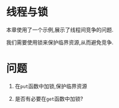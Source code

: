# 线程与锁

本章使用了一个示例,展示了线程间竞争的问题.

我们需要使用锁来保护临界资源,从而避免竞争.

# 问题
1. 在`put`函数中加锁,保护临界资源

2. 是否有必要在`get`函数中加锁?